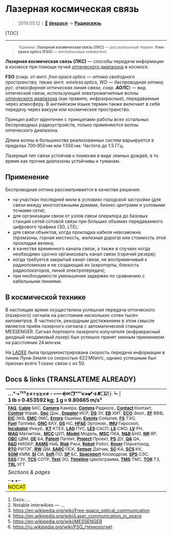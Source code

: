 # Лазерная космическая связь
> 2019.05.12 ┊ **[🚀](../index/index.md) [despace](index.md)** → **[Радиосвязь](comms.md)**

[TOC]

---

> <small>*Термины:* **Лазерная космическая связь (ЛКС)** — русскоязычный термин. **Free-space optics (FSO)** — англоязычный эквивалент.</small>

**Лазерная космическая связь (ЛКС)** — способы передачи информации в космосе при помощи лучей [оптического диапазона](rf.md) в космосе.

**FSO** *(сокр. от англ. free‑space optics — оптика свободного пространства, также англ. wireless optics, WO — беспроводная оптика; рус. атмосферная оптическая линия связи, сокр. **АОЛС**)* — вид оптической связи, использующий электромагнитные волны [оптического диапазона](rf.md) (как правило, инфракрасные), передаваемые через атмосферу. В английском языке термин также включает в себя передачу через вакуум или космическое пространство.

Принцип работ идентичен с принципами работы всех остальных беспроводных радиоустройств, только применяются волны оптического диапазона.

Длина волны в большинстве реализованных систем варьируется в пределах 700‑950 нм или 1 550 нм. Частота до 1.5 ГГц.

Лазерный тип связи устойчив к помехам в виде земных дождей, в то время как прочие диапазоны устойчивы к туманам.



## Применение
Беспроводная оптика рассматривается в качестве решения:

   - на участках последней мили в условиях городской застройки (для связи между многоэтажными домами, бизнес центрами и узловыми точками сети);
   - для организации связи от узлов связи оператора до базовых станций сетей сотовой связи при больших объемах передаваемого цифрового трафика (3G, LTE);
   - для связи объектов, когда прокладка кабеля невозможна (промзоны, горная местность, железная дорога) или стоимость этой прокладки велика;
   - в качестве временного канала связи, а также в случаях когда необходимо срочно организовать канал связи (горячий резерв);
   - когда требуется закрытый канал связи, не восприимчивый к радиопомехам и не создающий их (аэропорты, близость радиолокаторов, линий электропередач);
   - при необходимости уменьшения задержек по сравнению с кабельными линиями.



## В космической технике
В настоящее время осуществлена успешная передача оптического (лазерного) сигнала на расстояние нескольких сотен тысяч километров. В частности, рекордным достижением в этом смысле является приём лазерного сигнала с автоматической станции MESSENGER. Сигнал бортового лазерного излучателя (инфракрасный диодный неодимовый лазер) был успешно принят земным приемником на расстоянии 24 млн км.

На [LADEE](ladee.md) была продемонстрирована скорость передачи информации в линии Луна‑Земля со скоростью 622 Мбит/с, однако успешным был признан всего 1 сеанс связи с из 50.



<p style="page-break-after:always"> </p>

## Docs & links (TRANSLATEME ALREADY)
|…°·•¹²³±×÷≤≥≈≠ ‑ −— ⎆✉ ❐“”’«»✔→✘☐☑├┕┆ 1 lb = 0.453592 kg; 1 g = 9.80665 m/s²|
|:--|
|<small>**[FAQ](faq.md)**, **[Cable](cable.md)**·БКС, **[Camera](camera.md)**·Камера, **[Comms](comms.md)**·Радиосв., **[Contact](contact.md)**·Контакт, **[Control](control.md)**·Управ., **[Doc](doc.md)**·Док., **[Doppler](doppler.md)**·ИСР, **[DS](ds.md)**·ЗУ, **[EB](eb.md)**·ХИТ, **[ECO](ecology.md)**·Экол., **[EF](ef.md)**·ВВФ, **[ElC](elc.md)**·ЭКБ, **[EMC](emc.md)**·ЭМС, **[Errors](error.md)**·Ошибки, **[Events](event.md)**·События, **[FS](fs.md)**·ТЭО, **[Fuel](fuel.md)**·Топливо, **[GNC](gnc.md)**·БКУ, **[GS](scs.md)**·НС, **[HF&E](hfe.md)**·Эргоном., **[IMU](imu.md)**·Гироскоп, **[Incubator](incubator.md)**·Инкуб., **[KT](kt.md)**·КТЕХ, **[LAG](lag.md)**·ПУC, **[LES](les.md)**·САСП, **[LS](ls.md)**·СЖО, **[LV](lv.md)**·РН, **[MAG](mag.md)**·Магнитом., **[MCC](mcc.md)**·ЦУП, **[Model](model.md)**·Модель, **[MSC](sc.md)**·ПКА, **[N&B](nnb.md)**·БНО, **[NR](nr.md)**·ЯР, **[OBC](obc.md)**·ЦВМ, **[OE](oe.md)**·БА, **[Patent](патент.md)**·Патент, **[Project](project.md)**·Проект, **[PS](ps.md)**·ДУ, **[QA](quality.md)**·QA, **[R&D](rnd.md)**·НИОКР, **[RAMS](rams.md)**·НиБ, **[Risk](risk.md)**·Риск, **[Robot](robotics.md)**·Робот, **[Rover](rover.md)**·Планетоход, **[RTG](rtg.md)**·РИТЭГ, **[RW](rw.md)**·ДМ, **[SARC](sarc.md)**·ПСК, **[Sensor](sensor.md)**·Датчик, **[SC](sc.md)**·КА, **[SCS](scs.md)**·КК, **[SGM](sgm.md)**·КММ, **[SI](si.md)**·СИ, **[Soft](soft.md)**·ПО, **[SP](sp.md)**·БС, **[Spaceport](spaceport.md)**·Космодром, **[SPS](sps.md)**·СЭС, **[SSS](sss.md)**·ГЗУ, **[TCS](tcs.md)**·СОТР, **[Test](test.md)**·ЭО, **[Timeline](timeline.md)**·Циклограмма, **[TMS](tms.md)**·ТМС, **[TOR](tor.md)**·ТЗ, **[TRL](trl.md)**·УГТ</small>|
|*Sections & pages*|
|**··• [](.md) •··**<br> <mark>NOCAT</mark> |

   1. Docs: …
   1. Notable interwikies — …
   1. <https://en.wikipedia.org/wiki/Free-space_optical_communication>
   1. <https://en.wikipedia.org/wiki/Laser_communication_in_space>
   1. <https://en.wikipedia.org/wiki/MESSENGER>
   1. <https://ru.wikipedia.org/wiki/FSO_(технология)>
